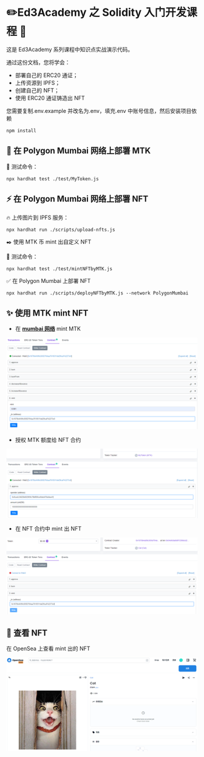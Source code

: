 # ✏️Ed3Academy 之 Solidity 入门开发课程 👷

这是 Ed3Academy 系列课程中知识点实战演示代码。

通过这份文档，您将学会：

- 部署自己的 ERC20 通证；
- 上传资源到 IPFS；
- 创建自己的 NFT；
- 使用 ERC20 通证铸造出 NFT

您需要复制.env.example 并改名为.env，填充.env 中账号信息，然后安装项目依赖

```
npm install
```

## 🚧 在 Polygon Mumbai 网络上部署 MTK

💚 测试命令：

```
npx hardhat test ./test/MyToken.js
```

## ⚡ 在 Polygon Mumbai 网络上部署 NFT

🔥 上传图片到 IPFS 服务：

```
npx hardhat run ./scripts/upload-nfts.js
```

✒️ 使用 MTK 币 mint 出自定义 NFT

🚀 测试命令：

```
npx hardhat test ./test/mintNFTbyMTK.js
```

✅ 在 Polygon Mumbai 上部署 NFT

```
npx hardhat run ./scripts/deployNFTbyMTK.js --network PolygonMumbai
```

## ✨ 使用 MTK mint NFT

- 在 **[mumbai 网络](https://mumbai.polygonscan.com/)** mint MTK

![1677049582677](image/README/mintMTK.png)

- 授权 MTK 额度给 NFT 合约

![1677049703796](image/README/approveMTK.png)

- 在 NFT 合约中 mint 出 NFT

![1677049771855](image/README/mintNFT.png)

## 🎉 查看 NFT

在 OpenSea 上查看 mint 出的 NFT

![1677049912212](image/README/opensea.png)

